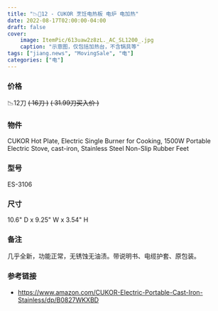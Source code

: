 ```yaml
---
title: "📉🔪12 - CUKOR 烹饪电热板 电炉 电加热"
date: 2022-08-17T02:00:00-04:00
draft: false
cover:
    image: ItemPic/613uaw2z8zL._AC_SL1200_.jpg
    caption: "示意图，仅包括加热台，不含锅具等"
tags: ["jiang.news", "MovingSale", "电"]
categories: ["电"]
---
```


### 价格
📉12刀 ~~( 16刀 )~~  ~~( 31.99刀买入价 )~~

### 物件
CUKOR Hot Plate, Electric Single Burner for Cooking, 1500W Portable Electric Stove, cast-iron, Stainless Steel Non-Slip Rubber Feet

### 型号
ES-3106

### 尺寸
10.6" D x 9.25" W x 3.54" H

### 备注
几乎全新，功能正常，无锈蚀无油渍。带说明书、电缆护套、原包装。

### 参考链接
- https://www.amazon.com/CUKOR-Electric-Portable-Cast-Iron-Stainless/dp/B0827WKXBD

